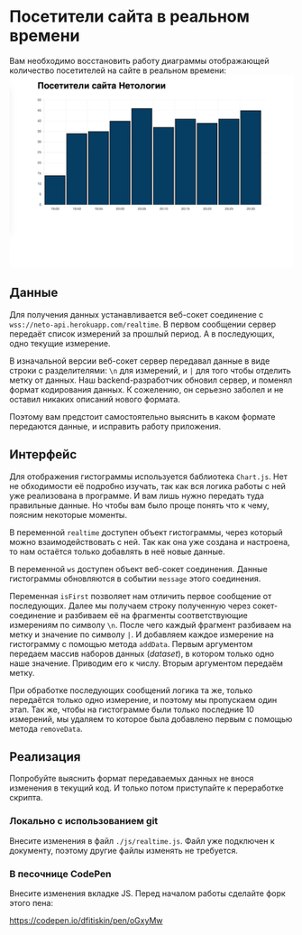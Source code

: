 Посетители сайта в реальном времени
===

Вам необходимо восстановить работу диаграммы отображающей количество посетителей на сайте в реальном времени:
![График](./res/preview.png)

## Данные

Для получения данных устанавливается веб-сокет соединение с `wss://neto-api.herokuapp.com/realtime`. В первом сообщении сервер передаёт список измерений за прошлый период. А в последующих, одно текущие измерение.

В изначальной версии веб-сокет сервер передавал данные в виде строки с разделителями: `\n` для измерений, и `|` для того чтобы отделить метку от данных. Наш backend-разработчик обновил сервер, и поменял формат кодирования данных. К сожелению, он серьезно заболел и не оставил никаких описаний нового формата.

Поэтому вам предстоит самостоятельно выяснить в каком формате передаются данные, и исправить работу приложения.

## Интерфейс

Для отображения гистограммы используется баблиотека `Chart.js`. Нет не обходимости её подробно изучать, так как вся логика работы с ней уже реализована в программе. И вам лишь нужно передать туда правильные данные. Но чтобы вам было проще понять что к чему, поясним некоторые моменты.

В переменной `realtime` доступен объект гистограммы, через который можно взаимодействовать с ней. Так как она уже создана и настроена, то нам остаётся только добавлять в неё новые данные.

В переменной `ws` доступен объект веб-сокет соединения. Данные гистограммы обновляются в событии `message` этого соединения.

Переменная `isFirst` позволяет нам отличить первое сообщение от последующих. Далее мы получаем строку полученную через сокет-соединение и разбиваем её на фрагменты соответствующие измерениям по символу `\n`. После чего каждый фрагмент разбиваем на метку и значение по символу `|`. И добавляем каждое измерение на гистограмму с помощью метода `addData`. Первым аргументом передаем массив наборов данных (_dataset_), в котором только одно наше значение. Приводим его к числу. Вторым аргументом передаём метку.

При обработке последующих сообщений логика та же, только передаётся только одно измерение, и поэтому мы пропускаем один этап. Так же, чтобы на гистограмме были только последние 10 измерений, мы удаляем то которое была добавлено первым с помощью метода `removeData`.

## Реализация

Попробуйте выяснить формат передаваемых данных не внося изменения в текущий код. И только потом приступайте к переработке скрипта.

### Локально с использованием git

Внесите изменения в файл `./js/realtime.js`. Файл уже подключен к документу, поэтому другие файлы изменять не требуется.

### В песочнице CodePen

Внесите изменения вкладке JS. Перед началом работы сделайте форк этого пена:

https://codepen.io/dfitiskin/pen/oGxyMw
